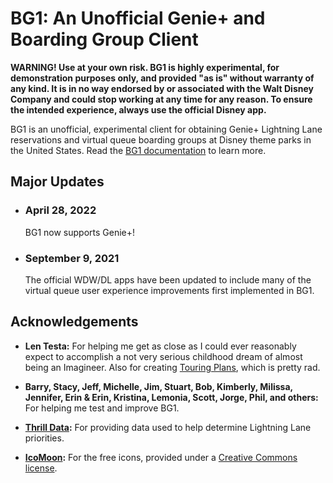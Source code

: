 # BG1: An Unofficial Genie+ and Boarding Group Client

**WARNING! Use at your own risk. BG1 is highly experimental, for demonstration purposes only, and provided "as is" without warranty of any kind. It is in no way endorsed by or associated with the Walt Disney Company and could stop working at any time for any reason. To ensure the intended experience, always use the official Disney app.**

BG1 is an unofficial, experimental client for obtaining Genie+ Lightning Lane reservations and virtual queue boarding groups at Disney theme parks in the United States. Read the [BG1 documentation](https://joelface.github.io/bg1/) to learn more.

## Major Updates

- ### April 28, 2022

  BG1 now supports Genie+!

- ### September 9, 2021

  The official WDW/DL apps have been updated to include many of the virtual queue user experience improvements first implemented in BG1.

## Acknowledgements

- **Len Testa:** For helping me get as close as I could ever reasonably expect to accomplish a not very serious childhood dream of almost being an Imagineer. Also for creating [Touring Plans](https://touringplans.com/), which is pretty rad.

- **Barry, Stacy, Jeff, Michelle, Jim, Stuart, Bob, Kimberly, Milissa, Jennifer, Erin & Erin, Kristina, Lemonia, Scott, Jorge, Phil, and others:** For helping me test and improve BG1.

- **[Thrill Data](https://www.thrill-data.com/):** For providing data used to help determine Lightning Lane priorities.

- **[IcoMoon](https://icomoon.io/#icons-icomoon):** For the free icons, provided under a [Creative Commons license](https://creativecommons.org/licenses/by/4.0/).
